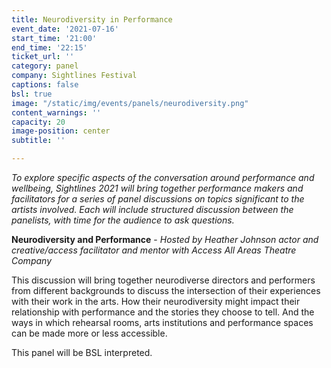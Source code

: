 ```yaml
---
title: Neurodiversity in Performance
event_date: '2021-07-16'
start_time: '21:00'
end_time: '22:15'
ticket_url: ''
category: panel
company: Sightlines Festival
captions: false
bsl: true
image: "/static/img/events/panels/neurodiversity.png"
content_warnings: ''
capacity: 20
image-position: center
subtitle: ''

---
```

_To explore specific aspects of the conversation around performance and wellbeing, Sightlines 2021 will bring together performance makers and facilitators for a series of panel discussions on topics significant to the artists involved. Each will include structured discussion between the panelists, with time for the audience to ask questions._ 

**Neurodiversity and Performance** - _Hosted by Heather Johnson actor and creative/access facilitator and mentor with Access All Areas Theatre Company_ 

This discussion will bring together neurodiverse directors and performers from different backgrounds to discuss the intersection of their experiences with their work in the arts. How their neurodiversity might impact their relationship with performance and the stories they choose to tell. And the ways in which rehearsal rooms, arts institutions and performance spaces can be made more or less accessible. 

This panel will be BSL interpreted.